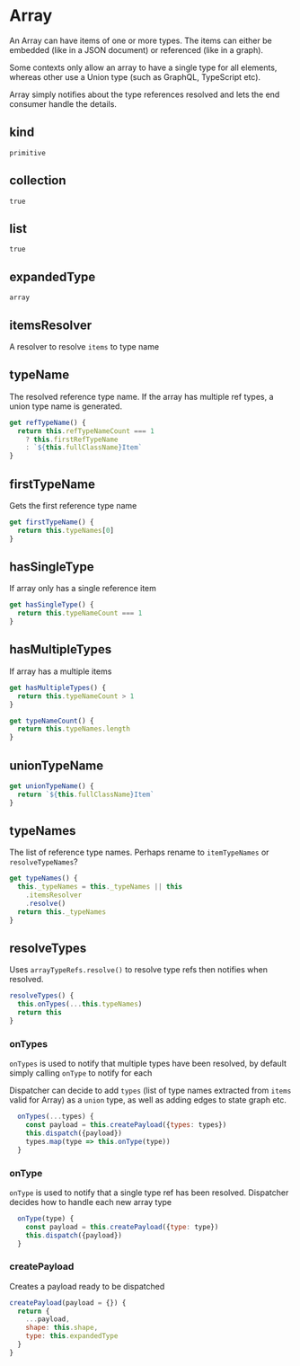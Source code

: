 # Array

An Array can have items of one or more types. The items can either be embedded (like in a JSON document) or referenced (like in a graph).

Some contexts only allow an array to have a single type for all elements, whereas other use a Union type (such as GraphQL, TypeScript etc).

Array simply notifies about the type references resolved and lets the end consumer handle the details.

## kind

`primitive`

## collection

`true`

## list

`true`

## expandedType

`array`

## itemsResolver

A resolver to resolve `items` to type name

## typeName

The resolved reference type name. If the array has multiple ref types, a union type name is generated.

```js
get refTypeName() {
  return this.refTypeNameCount === 1
    ? this.firstRefTypeName
    : `${this.fullClassName}Item`
}
```

## firstTypeName

Gets the first reference type name

```js
get firstTypeName() {
  return this.typeNames[0]
}
```

## hasSingleType

If array only has a single reference item

```js
get hasSingleType() {
  return this.typeNameCount === 1
}
```

## hasMultipleTypes

If array has a multiple items

```js
get hasMultipleTypes() {
  return this.typeNameCount > 1
}
```

```js
get typeNameCount() {
  return this.typeNames.length
}
```

## unionTypeName

```js
get unionTypeName() {
  return `${this.fullClassName}Item`
}
```

## typeNames

The list of reference type names. Perhaps rename to `itemTypeNames` or `resolveTypeNames`?

```js
get typeNames() {
  this._typeNames = this._typeNames || this
    .itemsResolver
    .resolve()
  return this._typeNames
}
```

## resolveTypes

Uses `arrayTypeRefs.resolve()` to resolve type refs then notifies when resolved.

```js
resolveTypes() {
  this.onTypes(...this.typeNames)
  return this
}
```

### onTypes

`onTypes` is used to notify that multiple types have been resolved, by default simply calling `onType` to notify for each

Dispatcher can decide to add `types` (list of type names extracted from `items` valid for Array) as a `union` type, as well as adding edges to state graph etc.

```js
  onTypes(...types) {
    const payload = this.createPayload({types: types})
    this.dispatch({payload})
    types.map(type => this.onType(type))
  }
```

### onType

`onType` is used to notify that a single type ref has been resolved.
Dispatcher decides how to handle each new array type

```js
  onType(type) {
    const payload = this.createPayload({type: type})
    this.dispatch({payload})
  }
```

### createPayload

Creates a payload ready to be dispatched

```js
createPayload(payload = {}) {
  return {
    ...payload,
    shape: this.shape,
    type: this.expandedType
  }
}
```
